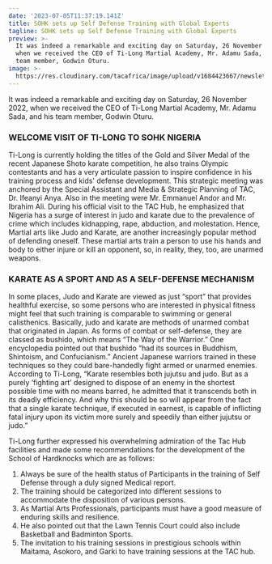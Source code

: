 ```yaml
---
date: '2023-07-05T11:37:19.141Z'
title: SOHK sets up Self Defense Training with Global Experts
tagline: SOHK sets up Self Defense Training with Global Experts
preview: >-
  It was indeed a remarkable and exciting day on Saturday, 26 November 2022,
  when we received the CEO of Ti-Long Martial Academy, Mr. Adamu Sada, and his
  team member, Godwin Oturu. 
image: >-
  https://res.cloudinary.com/tacafrica/image/upload/v1684423667/newsletters%20imager/new/NEWSLETTER-01_jj0ajl.png
---
```


It was indeed a remarkable and exciting day on Saturday, 26 November 2022, when we received the CEO of Ti-Long Martial Academy, Mr. Adamu Sada, and his team member, Godwin Oturu. 

### WELCOME VISIT OF TI-LONG TO SOHK NIGERIA	
Ti-Long is currently holding the titles of the Gold and Silver Medal of the recent Japanese Shoto karate competition, he also trains Olympic contestants and has a very articulate passion to inspire confidence in his training process and kids' defense development. This strategic meeting was anchored by the Special Assistant and Media & Strategic Planning of TAC, Dr. Ifeanyi Anya. Also in the meeting were Mr. Emmanuel Andor and Mr. Ibrahim Ali. 
During his official visit to the TAC Hub, he emphasized that Nigeria has a surge of interest in judo and karate due to the prevalence of crime which includes kidnapping, rape, abduction, and molestation. Hence, Martial arts like Judo and Karate, are another increasingly popular method of defending oneself. These martial arts train a person to use his hands and body to either injure or kill an opponent, so, in reality, they, too, are unarmed weapons.

### KARATE AS A SPORT AND AS A SELF-DEFENSE MECHANISM
In some places, Judo and Karate are viewed as just “sport” that provides healthful exercise, so some persons who are interested in physical fitness might feel that such training is comparable to swimming or general calisthenics. Basically, judo and karate are methods of unarmed combat that originated in Japan. As forms of combat or self-defense, they are classed as bushido, which means “The Way of the Warrior.” One encyclopedia pointed out that bushido “had its sources in Buddhism, Shintoism, and Confucianism.” Ancient Japanese warriors trained in these techniques so they could bare-handedly fight armed or unarmed enemies. According to Ti-Long, “Karate resembles both jujutsu and judo. But as a purely ‘fighting art’ designed to dispose of an enemy in the shortest possible time with no means barred, he admitted that it transcends both in its deadly efficiency. And why this should be so will appear from the fact that a single karate technique, if executed in earnest, is capable of inflicting fatal injury upon its victim more surely and speedily than either jujutsu or judo.”

Ti-Long further expressed his overwhelming admiration of the Tac Hub facilities and made some recommendations for the development of the School of Hardknocks which are as follows:
 1. Always be sure of the health status of Participants in the training of Self Defense through a duly signed Medical report.
 2.  The training should be categorized into different sessions to accommodate the disposition of various persons.
3.  As Martial Arts Professionals, participants must have a good measure of enduring skills and resilience. 
4.  He also pointed out that the Lawn Tennis Court could also include Basketball and Badminton Sports. 
5.  The invitation to his training sessions in prestigious schools within Maitama, Asokoro, and Garki to have training sessions at the TAC hub.
